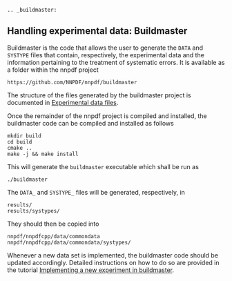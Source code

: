 ```eval_rst
.. _buildmaster:
```

## Handling experimental data: Buildmaster

Buildmaster is the code that allows the user to generate the ``DATA`` and
``SYSTYPE`` files that contain, respectively, the experimental data and the
information pertaining to the treatment of systematic errors. It is available
as a folder within the nnpdf project
```
https://github.com/NNPDF/nnpdf/buildmaster
```
The structure of the files generated by the buildmaster project
is documented in [Experimental data files](exp_data_files).

Once the remainder of the nnpdf project is compiled and installed, the buildmaster code can
be compiled and installed as follows
```
mkdir build
cd build
cmake ..
make -j && make install
```
This will generate the `buildmaster` executable which shall be run as
```
./buildmaster
```
The `DATA_` and `SYSTYPE_` files will be generated, respectively, in
```
results/
results/systypes/
```
They should then be copied into
```
nnpdf/nnpdfcpp/data/commondata
nnpdf/nnpdfcpp/data/commondata/systypes/
```
Whenever a new data set is implemented, the buildmaster code should be
updated accordingly. Detailed instructions on how to do so are provided in
the tutorial [Implementing a new experiment in buildmaster](../tutorials/buildmaster.md).
